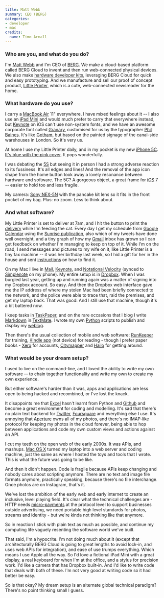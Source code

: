 ```yaml
---
title: Matt Webb
summary: CEO (BERG)
categories:
- developer
- mac
credits:
  name: Timo Arnall
---
```


### Who are you, and what do you do?

I'm [Matt Webb](https://twitter.com/genmon/ "Matt's Twitter account.") and I'm CEO of [BERG](http://bergcloud.com/ "The BERG Cloud site."). We make a cloud-based platform called BERG Cloud to invent and then run web-connected physical devices. We also make [hardware developer kits][berg-cloud-devkit], leveraging BERG Cloud for quick and easy prototyping. And we manufacture and sell our proof of concept product, [Little Printer][little-printer], which is a cute, web-connected newsreader for the home.

### What hardware do you use?

I carry a [MacBook Air][macbook-air] 11" everywhere. I have mixed feelings about it -- I also use an [iPad Mini][ipad-mini] and would much prefer to carry that everywhere instead, but [Keynote][keynote-ios] on iOS can't use non-system fonts, and we have an awesome corporate font called [Granary](http://www.flickr.com/photos/phil_baines/8559586126/ "A photo including BERG's custom font."), customised for us by the typographer [Phil Baines](http://www.eyemagazine.com/feature/article/reputations-phil-baines "An article about Phil Baines."). It's like [Gotham][gotham], but based on the painted signage of the canal-side warehouses in London. So it's very us.

At home I use my Little Printer daily, and in my pocket is my new [iPhone 5C][iphone-5c]. [It's blue with the pink cover](http://instagram.com/p/ffpsBlKpea/ "A photo of Matt's phone."). It pops wonderfully.

I was debating the [5S][iphone-5s] but seeing it in person I had a strong adverse reaction to its fussiness. It's all edges and lines! And the removal of the app icon shape from the home button took away a lovely resonance between hardware and software. The 5C? A gorgeous object, a great frame for [iOS][] 7 -- easier to hold too and less fragile.

My camera: [Sony NEX-5N][nex-5n] with the pancake kit lens so it fits in the front pocket of my bag. Plus: no zoom. Less to think about.

### And what software?

My Little Printer is set to deliver at 7am, and I hit the button to print the [delivery](http://bergcloud.com/littleprinter/content/ "The Little Printer daily delivery page.") while I'm feeding the cat. Every day I get my schedule from [Google Calendar][google-calendar] using the [Sunrise publication](http://blog.sunrise.im/post/34300908291/hello-from-london-sunrise-is-available-for-little "A post about Sunrise support for the Little Printer"), also which of my tweets have done well overnight, and a tiny graph of how my [Gmail][] inbox has grown so I can get feedback on whether I'm managing to keep on top of it. While I'm on the road, I send messages and pictures to my wife on it, like Little Printer is a tiny fax machine -- it was her birthday last week, so I hid a gift for her in the house and sent [instructions](http://instagram.com/p/gC_40aukqY/ "A photo of Matt's instructions.") on how to find it.

On my Mac I live in [Mail][], [Keynote][], and [Notational Velocity][notational-velocity] (synced to [Simplenote][simplenote-ios] on my phone). My entire setup is in [Dropbox][]. When I was burgled last year, getting up and running again was a matter of signing into my Dropbox account. So easy. And then the Dropbox web interface gave me the IP address of where my stolen Mac had been briefly connected to the network, and the police were able to trace that, raid the premises, and get my laptop back. That was good. And I still use that machine, though it's a bit battered now.

I keep tasks in [TaskPaper][], and on the rare occasions that I blog I write [Markdown][] in [TextMate][]. I wrote my own [Python][] scripts to publish and display my [weblog](http://interconnected.org/home "Matt's weblog.").

Then there's the usual collection of mobile and web software: [RunKeeper][runkeeper-ios] for training, [Kindle app][kindle-ios] (not device) for reading - though I prefer paper books - [Xero][] for accounts, [Citymapper][citymapper-ios] and [Hailo][hailo-ios] for getting around.

### What would be your dream setup?

I used to live on the command-line, and I loved the ability to write my own software -- to chain together functionality and write my own to create my own experience.

But either software's harder than it was, apps and applications are less open to being hacked and recombined, or I've lost the knack.

It disappoints me that [Excel][] hasn't learnt from Python and [Github][] and become a great environment for coding and modelling. It's sad that there's no plain text backend for [Twitter][], [Foursquare][] and everything else I use. It's annoying that [Aperture][] owns all of my photos, and there's no IMAP-like protocol for keeping my photos in the cloud forever, being able to hop between applications and code my own custom views and actions against an API.

I cut my teeth on the open web of the early 2000s. It was APIs, and mashups. [Mac OS X][macos] turned my laptop into a web server and coding machine, just the same as where I hosted the toys and tools that I wrote. This is what the future was going to be like.

And then it didn't happen. Code is fragile because APIs keep changing and nobody cares about scripting anymore. There are no text and image file formats anymore, practically speaking, because there's no file interchange. Once photos are on Instagram, that's it.

We've lost the ambition of the early web and early internet to create an inclusive, level playing field. It's clear what the technical challenges are - HTTP needs [micro-payments](https://twitter.com/genmon/status/370478099877863424/ "Matt's tweet about micro-payments.") at the protocol level to support businesses outside advertising, we need portable high level standards for photos, streams and identity - but we're kinda not thinking like that anymore.

So in reaction I stick with plain text as much as possible, and continue my computing life vaguely resenting the software world we've built.

That said, I'm a hypocrite. I'm not doing much about it (except that architecturally BERG Cloud is going to great lengths to avoid lock-in, and uses web APIs for integration), and ease of use trumps everything. Which means I use Apple all the way. So I'd love a fictional iPad Mini with a great display, a real keyboard for when I'm at the office, and a stylus for precision work. I'd like a camera that has Dropbox built-in. And I'd like to write code that deals with both of these. I'm not very good at writing code so it had better be easy.

So is that okay? My dream setup is an alternate global technical paradigm? There's no point thinking small I guess.

[aperture]: https://en.wikipedia.org/wiki/Aperture_(software) "Photo editing and management software for Mac OS X."
[berg-cloud-devkit]: http://bergcloud.com/devkit/ "A hardware devkit for connecting to the BERG Cloud."
[citymapper-ios]: https://itunes.apple.com/gb/app/citymapper-london-public-transport/id469463298 "A city transport app."
[dropbox]: https://www.dropbox.com/ "Online syncing and storage."
[excel]: https://products.office.com/en-us/excel "A spreadsheet application."
[foursquare]: https://foursquare.com/ "A location service."
[github]: https://github.com/ "A Git code repository service."
[gmail]: https://mail.google.com/mail/ "Web-based email."
[google-calendar]: https://en.wikipedia.org/wiki/Google_Calendar "A web-based calendar client."
[gotham]: https://www.typography.com/fonts/gotham/overview/ "A font."
[hailo-ios]: https://itunes.apple.com/us/app/hailo/id468420446/ "A taxi-hailing app."
[ios]: https://www.apple.com/ios/ios-10/ "A mobile operating system."
[ipad-mini]: https://www.apple.com/ipad-mini/ "A 7.9 inch tablet device."
[iphone-5c]: https://en.wikipedia.org/wiki/IPhone_5C "An iOS smartphone."
[iphone-5s]: https://en.wikipedia.org/wiki/IPhone_5S "A smartphone."
[keynote-ios]: https://itunes.apple.com/us/app/keynote/id361285480 "An iOS version of the presentation software."
[keynote]: https://www.apple.com/keynote/ "Presentation software for the Mac."
[kindle-ios]: https://itunes.apple.com/gb/app/kindle/id302584613 "An iPhone app for accessing Kindle content from Amazon."
[little-printer]: http://littleprinter.com/ "A small Internet-connected printer."
[macbook-air]: https://www.apple.com/macbook-air/ "A very thin laptop."
[macos]: https://en.wikipedia.org/wiki/MacOS "An operating system for Mac hardware."
[mail]: https://en.wikipedia.org/wiki/Mail_(application) "The default Mac OS X mail client."
[markdown]: https://daringfireball.net/projects/markdown/ "An email-like format for marking up text."
[nex-5n]: https://www.amazon.com/Sony-NEX-5N-Compact-Interchangeable-Touchscreen/dp/B005IHAIMA "A 16.1 megapixel camera."
[notational-velocity]: http://notational.net/ "A clever note-taking app for the Mac."
[python]: https://www.python.org/ "An interpreted scripting language."
[runkeeper-ios]: https://runkeeper.com/index "Software for tracking workouts."
[simplenote-ios]: https://itunes.apple.com/us/app/simplenote/id289429962 "A note app with cloud syncing."
[taskpaper]: http://www.hogbaysoftware.com/products/taskpaper "A simple task/to do list application for the Mac."
[textmate]: https://macromates.com/ "A text editor for the Mac."
[twitter]: https://twitter.com/ "An online micro-blogging platform."
[xero]: https://www.xero.com/us/ "Online accounting software."
